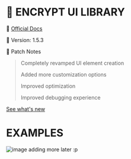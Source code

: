 # 🔺 ENCRYPT UI LIBRARY
🎯 [Official Docs](https://dooms-scripts.gitbook.io/encrypt-docs)

🎯 Version: 1.5.3

🎯 Patch Notes
> Completely revamped UI element creation
> 
> Added more customization options
> 
> Improved optimization
>
> Improved debugging experience

[See what's new](https://dooms-scripts.gitbook.io/encrypt-docs#version-and-patch-notes)

# EXAMPLES
![image](https://github.com/dooms-scripts/ui-libraries/assets/140380232/ba0884a0-135a-41ff-a38f-11dcc473adc3)
adding more later :p
